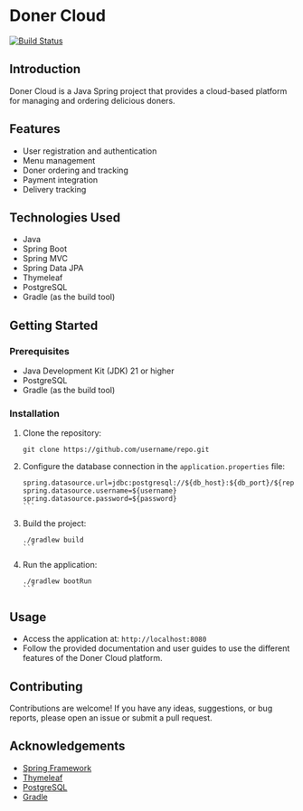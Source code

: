 # Doner Cloud

[![Build Status](https://travis-ci.com/username/repo.svg?branch=main)](https://travis-ci.com/username/repo)

## Introduction

Doner Cloud is a Java Spring project that provides a cloud-based platform for managing and ordering delicious doners.

## Features

- User registration and authentication
- Menu management
- Doner ordering and tracking
- Payment integration
- Delivery tracking

## Technologies Used

- Java
- Spring Boot
- Spring MVC
- Spring Data JPA
- Thymeleaf
- PostgreSQL
- Gradle (as the build tool)

## Getting Started

### Prerequisites

- Java Development Kit (JDK) 21 or higher
- PostgreSQL
- Gradle (as the build tool)

### Installation

1. Clone the repository:

   ```shell
   git clone https://github.com/username/repo.git
   ```

2. Configure the database connection in the `application.properties` file:

   ````properties
   spring.datasource.url=jdbc:postgresql://${db_host}:${db_port}/${repo_name}
   spring.datasource.username=${username}
   spring.datasource.password=${password}
   ```

3. Build the project:

   ````shell
   ./gradlew build
   ```

4. Run the application:

   ````shell
   ./gradlew bootRun
   ```

## Usage

- Access the application at: `http://localhost:8080`
- Follow the provided documentation and user guides to use the different features of the Doner Cloud platform.

## Contributing

Contributions are welcome! If you have any ideas, suggestions, or bug reports, please open an issue or submit a pull request.

## Acknowledgements

- [Spring Framework](https://spring.io/)
- [Thymeleaf](https://www.thymeleaf.org/)
- [PostgreSQL](https://www.postgresql.org/)
- [Gradle](https://gradle.org/)

